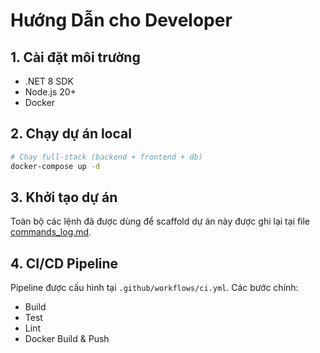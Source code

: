 # Hướng Dẫn cho Developer

## 1. Cài đặt môi trường
- .NET 8 SDK
- Node.js 20+
- Docker

## 2. Chạy dự án local
```bash
# Chạy full-stack (backend + frontend + db)
docker-compose up -d
```

## 3. Khởi tạo dự án
Toàn bộ các lệnh đã được dùng để scaffold dự án này được ghi lại tại file [commands_log.md](./commands_log.md).

## 4. CI/CD Pipeline
Pipeline được cấu hình tại `.github/workflows/ci.yml`.
Các bước chính:
- Build
- Test
- Lint
- Docker Build & Push
